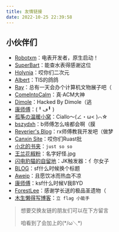 ```yaml
---
title: 友情链接
date: 2022-10-25 22:39:58
---
```


## 小伙伴们

- [Robotxm](https://moefactory.com/)：电表开发者，原生启动！
- [SuperBart](https://www.superbart.top/)：能查水表得感谢这位
- [Holynia](https://holynia.github.io/)：哎你们二次元
- [Albert](https://albertwnu.github.io)：TIS的鸽鸽
- [Ray](https://ray.al)：总有一天会办个计算机文物展子吧（
- [ComeIntoCalm](https://comeintocalm.cn)：真·ACM大神
- [Dimole](https://blog.dml.ink)：Hacked By Dimole（逃
- [康师傅](https://blog.ksfu.top)：(╹ڡ╹ )
- [孤筝の温暖小窝](https://guzhengsvt.top)：Ciallo～(∠・ω< )⌒☆
- [bszydxh](http://bszydxh.top)：b师傅怎么啥都会啊（膜
- [Reverier's Blog](https://blog.woooo.tech/)：rx师傅教我开发吧（做梦
- [Canxin Site](https://canxin121.github.io/)：哎你们Ruast批
- [小北的书夹](https://blog.xiaobeo.top)：`just so so`
- [王兰花椒粉](https://wanglanhuajiaofen.fun/)：名字好怪.jpg
- [闪电豹猫的自留地](https://hhzm.win/)：JK触发器：亻尔女子
- [BLOG](https://hiangzahoong.github.io/)：sf什么时候换个标题
- [Aweip](https://aweip.com/)：且愿饮冰而热血不凉
- [康师傅](https://blog.ksfu.top/)：ksf什么时候V我BYD
- [ForestLee](https://forestlee.top/)：感谢学长送的极品圣遗物（
- [木生懒得写博客](https://blog.lsy223622.com/)：`立 flag 小能手`

>想要交换友链的朋友们可以在下方留言
>
>咱看到了会加上的(\*/ω＼\*)

